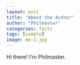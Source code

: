 ```yaml
---
layout: post
title: "About the Author"
author: "Philmaster"
categories: facts
tags: [sample]
image: me-2.jpg
---
```


Hi there! I'm Philmaster.
